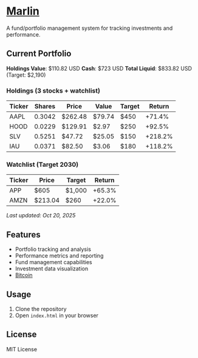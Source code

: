 # [Marlin](https://heyitsmejosh.com/marlin)

A fund/portfolio management system for tracking investments and performance.

## Current Portfolio

**Holdings Value**: $110.82 USD
**Cash**: $723 USD
**Total Liquid**: $833.82 USD (Target: $2,190)

### Holdings (3 stocks + watchlist)

| Ticker | Shares | Price | Value | Target | Return |
|--------|--------|-------|-------|--------|--------|
| AAPL | 0.3042 | $262.48 | $79.74 | $450 | +71.4% |
| HOOD | 0.0229 | $129.91 | $2.97 | $250 | +92.5% |
| SLV | 0.5251 | $47.72 | $25.05 | $150 | +218.2% |
| IAU | 0.0371 | $82.50 | $3.06 | $180 | +118.2% |

### Watchlist (Target 2030)

| Ticker | Price | Target | Return |
|--------|-------|--------|--------|
| APP | $605 | $1,000 | +65.3% |
| AMZN | $213.04 | $260 | +22.0% |

*Last updated: Oct 20, 2025*

## Features

- Portfolio tracking and analysis
- Performance metrics and reporting
- Fund management capabilities
- Investment data visualization
- [Bitcoin](https://heyitsmejosh.com/marlin/bitcoin)

## Usage

1. Clone the repository
2. Open `index.html` in your browser

## License

MIT License
